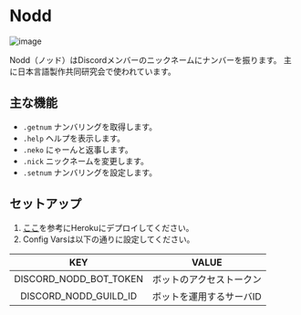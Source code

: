 # Nodd

![image](https://user-images.githubusercontent.com/18415838/102994566-a6a6e880-4562-11eb-9a7b-fcd873ff54f3.png)

Nodd（ノッド）はDiscordメンバーのニックネームにナンバーを振ります。
主に日本言語製作共同研究会で使われています。

## 主な機能

- `.getnum` ナンバリングを取得します。
- `.help` ヘルプを表示します。
- `.neko` にゃーんと返事します。
- `.nick` ニックネームを変更します。
- `.setnum` ナンバリングを設定します。

## セットアップ

1. [ここ](https://qiita.com/1ntegrale9/items/aa4b373e8895273875a8#10-bot%E3%81%AB%E6%A9%9F%E8%83%BD%E3%82%92%E8%BF%BD%E5%8A%A0)を参考にHerokuにデプロイしてください。
2. Config Varsは以下の通りに設定してください。

|KEY|VALUE|
|:-:|:-:|
|DISCORD_NODD_BOT_TOKEN|ボットのアクセストークン|
|DISCORD_NODD_GUILD_ID|ボットを運用するサーバID|
